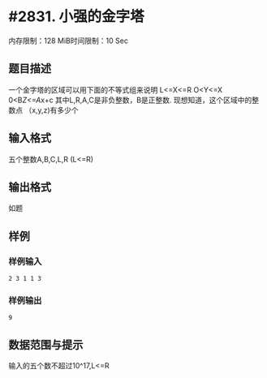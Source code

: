 # #2831. 小强的金字塔

内存限制：128 MiB时间限制：10 Sec

## 题目描述

一个金字塔的区域可以用下面的不等式组来说明
L<=X<=R
O<Y<=X
0<B*Z<=A*x+c
其中L,R,A,C是非负整数，B是正整数.
现想知道，这个区域中的整数点 （x,y,z)有多少个

## 输入格式

五个整数A,B,C,L,R (L<=R)

## 输出格式

如题

## 样例

### 样例输入

    
    2 3 1 1 3
    
    
    

### 样例输出

    
    9
    
    
    

## 数据范围与提示

输入的五个数不超过10^17,L<=R

